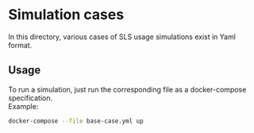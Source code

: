 # Simulation cases
In this directory, various cases of SLS usage simulations exist in Yaml format.  

## Usage
To run a simulation, just run the corresponding file as a docker-compose specification.  
Example:
```bash
docker-compose --file base-case.yml up
```
